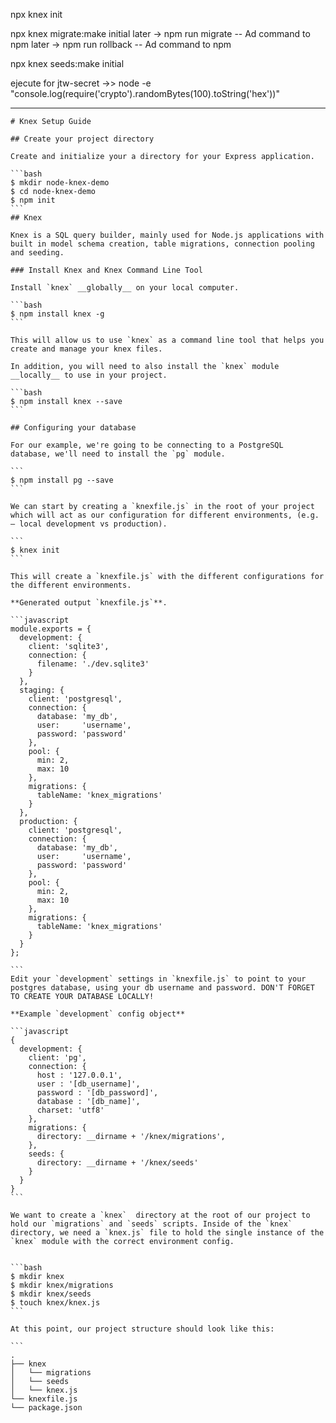 npx knex init

npx knex migrate:make initial
later ->  npm run migrate -- Ad command to npm
later -> npm run rollback -- Ad command to npm

npx knex seeds:make initial

ejecute for jtw-secret ->> node -e "console.log(require('crypto').randomBytes(100).toString('hex'))"

-----

    # Knex Setup Guide
    
    ## Create your project directory
    
    Create and initialize your a directory for your Express application.
    
    ```bash
    $ mkdir node-knex-demo
    $ cd node-knex-demo
    $ npm init
    ```
    ## Knex
    
    Knex is a SQL query builder, mainly used for Node.js applications with built in model schema creation, table migrations, connection pooling and seeding.
    
    ### Install Knex and Knex Command Line Tool
    
    Install `knex` __globally__ on your local computer.
    
    ```bash
    $ npm install knex -g
    ```
    
    This will allow us to use `knex` as a command line tool that helps you create and manage your knex files.
    
    In addition, you will need to also install the `knex` module __locally__ to use in your project.
    
    ```bash
    $ npm install knex --save
    ```
    
    ## Configuring your database
    
    For our example, we're going to be connecting to a PostgreSQL database, we'll need to install the `pg` module.
    
    ```
    $ npm install pg --save
    ```
    
    We can start by creating a `knexfile.js` in the root of your project which will act as our configuration for different environments, (e.g. – local development vs production).
    
    ```
    $ knex init
    ```
    
    This will create a `knexfile.js` with the different configurations for the different environments.
    
    **Generated output `knexfile.js`**.
    
    ```javascript
    module.exports = {
      development: {
        client: 'sqlite3',
        connection: {
          filename: './dev.sqlite3'
        }
      },
      staging: {
        client: 'postgresql',
        connection: {
          database: 'my_db',
          user:     'username',
          password: 'password'
        },
        pool: {
          min: 2,
          max: 10
        },
        migrations: {
          tableName: 'knex_migrations'
        }
      },
      production: {
        client: 'postgresql',
        connection: {
          database: 'my_db',
          user:     'username',
          password: 'password'
        },
        pool: {
          min: 2,
          max: 10
        },
        migrations: {
          tableName: 'knex_migrations'
        }
      }
    };
    
    ```
    Edit your `development` settings in `knexfile.js` to point to your postgres database, using your db username and password. DON'T FORGET TO CREATE YOUR DATABASE LOCALLY!
    
    **Example `development` config object**
    
    ```javascript
    {
      development: {
        client: 'pg',
        connection: {
          host : '127.0.0.1',
          user : '[db_username]',
          password : '[db_password]',
          database : '[db_name]',
          charset: 'utf8'
        },
        migrations: {
          directory: __dirname + '/knex/migrations',
        },
        seeds: {
          directory: __dirname + '/knex/seeds'
        }
      }
    }
    ```
    
    We want to create a `knex`  directory at the root of our project to hold our `migrations` and `seeds` scripts. Inside of the `knex` directory, we need a `knex.js` file to hold the single instance of the `knex` module with the correct environment config.
    
    
    ```bash
    $ mkdir knex
    $ mkdir knex/migrations
    $ mkdir knex/seeds
    $ touch knex/knex.js
    ```
    
    At this point, our project structure should look like this:
    
    ```
    .
    ├── knex
    │   └── migrations
    │   └── seeds
    │   └── knex.js
    └── knexfile.js
    └── package.json
